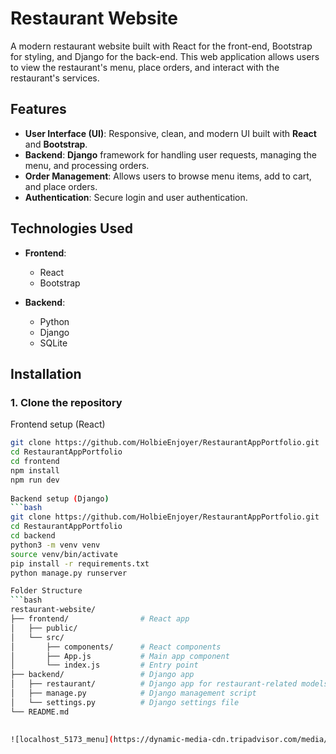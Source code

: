 # Restaurant Website

A modern restaurant website built with React for the front-end, Bootstrap for styling, and Django for the back-end. This web application allows users to view the restaurant's menu, place orders, and interact with the restaurant's services.

## Features

- **User Interface (UI)**: Responsive, clean, and modern UI built with **React** and **Bootstrap**.
- **Backend**: **Django** framework for handling user requests, managing the menu, and processing orders.
- **Order Management**: Allows users to browse menu items, add to cart, and place orders.
- **Authentication**: Secure login and user authentication.

## Technologies Used

- **Frontend**:
  - React
  - Bootstrap
    
- **Backend**:
  - Python
  - Django
  - SQLite  
  
 
  
## Installation

### 1. Clone the repository
Frontend setup (React)
```bash
git clone https://github.com/HolbieEnjoyer/RestaurantAppPortfolio.git
cd RestaurantAppPortfolio
cd frontend
npm install
npm run dev
  
Backend setup (Django)
```bash
git clone https://github.com/HolbieEnjoyer/RestaurantAppPortfolio.git
cd RestaurantAppPortfolio
cd backend
python3 -m venv venv
source venv/bin/activate
pip install -r requirements.txt
python manage.py runserver

Folder Structure
```bash
restaurant-website/
├── frontend/                # React app
│   ├── public/
│   └── src/
│       ├── components/      # React components
│       ├── App.js           # Main app component
│       └── index.js         # Entry point
├── backend/                 # Django app
│   ├── restaurant/          # Django app for restaurant-related models
│   ├── manage.py            # Django management script
│   └── settings.py          # Django settings file
└── README.md
 

![localhost_5173_menu](https://dynamic-media-cdn.tripadvisor.com/media/photo-o/2d/05/69/2b/caption.jpg?w=600&h=400&s=1)



